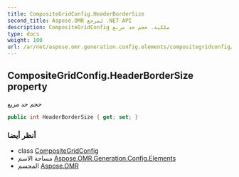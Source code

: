 ```yaml
---
title: CompositeGridConfig.HeaderBorderSize
second_title: Aspose.OMR لمرجع .NET API
description: CompositeGridConfig ملكية. حجم حد مربع
type: docs
weight: 100
url: /ar/net/aspose.omr.generation.config.elements/compositegridconfig/headerbordersize/
---
```

## CompositeGridConfig.HeaderBorderSize property

حجم حد مربع

```csharp
public int HeaderBorderSize { get; set; }
```

### أنظر أيضا

* class [CompositeGridConfig](../)
* مساحة الاسم [Aspose.OMR.Generation.Config.Elements](../../compositegridconfig/)
* المجسم [Aspose.OMR](../../../)


